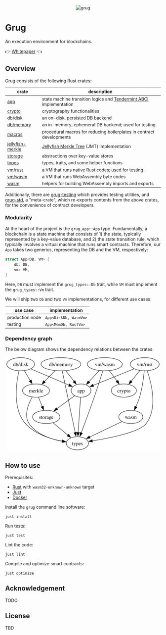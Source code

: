 <div align="center">
  <img src="https://left-curve.github.io/homepage/grug.jpg" alt="grug" width="200">
</div>

# Grug

An execution environment for blockchains.

👉 [Whitepaper][grug] 👈

## Overview

Grug consists of the following Rust crates:

| crate                                         | description                                                                |
| --------------------------------------------- | -------------------------------------------------------------------------- |
| [app](./crates/app)                           | state machine transition logics and [Tendermint ABCI][abci] implementation |
| [crypto](./crates/crypto)                     | cryptography functionalities                                               |
| [db/disk](./crates/db/disk)                   | an on-disk, persisted DB backend                                           |
| [db/memory](./crates/db/memory)               | an in-memory, ephemeral DB backend; used for testing                       |
| [macros](./crates/macros)                     | procedural macros for reducing boilerplates in contract developments       |
| [jellyfish-merkle](./crates/jellyfish-merkle) | [Jellyfish Merkle Tree][jmt] (JMT) implementation                          |
| [storage](./crates/storage)                   | abstractions over key-value stores                                         |
| [types](./crates/types)                       | types, traits, and some helper functions                                   |
| [vm/rust](./crates/vm/rust)                   | a VM that runs native Rust codes; used for testing                         |
| [vm/wasm](./crates/vm/wasm)                   | a VM that runs WebAssembly byte codes                                      |
| [wasm](./crates/wasm)                         | helpers for building WebAssembly imports and exports                       |

Additionally, there are [grug-testing](./crates/testing) which provides testing utilities, and [grug-std](./crates/std), a "meta-crate", which re-exports contents from the above crates, for the convenience of contract developers.

### Modularity

At the heart of the project is the `grug_app::App` type. Fundamentally, a blockchain is a state machine that consists of 1) the state, typically represented by a key-value database, and 2) the state transition rule, which typically involves a virtual machine that runs smart contracts. Therefore, our `App` takes two generics, representing the DB and the VM, respectively:

```rust
struct App<DB, VM> {
    db: DB,
    vm: VM,
}
```

Here, `DB` must implement the `grug_types::Db` trait, while `VM` must implement the `grug_types::Vm` trait.

We will ship two `Db` and two `Vm` implementations, for different use cases:

| use case        | implementation        |
| --------------- | --------------------- |
| production node | `App<DiskDb, WasmVm>` |
| testing         | `App<MemDb, RustVm>`  |

### Dependency graph

The below diagram shows the dependency relations between the crates:

![dependency-graph](./docs/dependency-graph.svg)

## How to use

Prerequisites:

- [Rust][rustup] with `wasm32-unknown-unknown` target
- [Just][just]
- [Docker][docker]

Install the `grug` command line software:

```shell
just install
```

Run tests:

```shell
just test
```

Lint the code:

```shell
just lint
```

Compile and optimize smart contracts:

```shell
just optimize
```

## Acknowledgement

TODO

## License

TBD

[abci]:   https://github.com/tendermint/tendermint/tree/main/spec/abci
[docker]: https://docs.docker.com/engine/install/
[grug]:   https://leftcurve.software/grug.html
[jmt]:    https://developers.diem.com/docs/technical-papers/jellyfish-merkle-tree-paper/
[just]:   https://just.systems/man/en/
[rustup]: https://rustup.rs/
